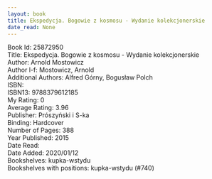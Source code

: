 ```yaml
---
layout: book
title: Ekspedycja. Bogowie z kosmosu - Wydanie kolekcjonerskie
date_read: None
---
```


Book Id: 25872950<br />
Title: Ekspedycja. Bogowie z kosmosu - Wydanie kolekcjonerskie<br />
Author: Arnold Mostowicz<br />
Author l-f: Mostowicz, Arnold<br />
Additional Authors: Alfred Górny, Bogusław Polch<br />
ISBN: <br />
ISBN13: 9788379612185<br />
My Rating: 0<br />
Average Rating: 3.96<br />
Publisher: Prószyński i S-ka<br />
Binding: Hardcover<br />
Number of Pages: 388<br />
Year Published: 2015<br />
Date Read: <br />
Date Added: 2020/01/12<br />
Bookshelves: kupka-wstydu<br />
Bookshelves with positions: kupka-wstydu (#740)<br />

